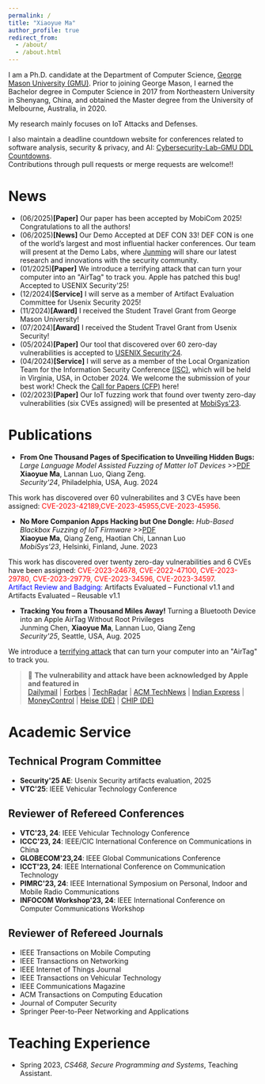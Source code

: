 ```yaml
---
permalink: /
title: "Xiaoyue Ma"
author_profile: true
redirect_from: 
  - /about/
  - /about.html
---
```

I am a Ph.D. candidate at the Department of Computer Science, [George Mason University (GMU)](https://www.gmu.edu/). Prior to joining George Mason, I earned the Bachelor degree in Computer Science in 2017 from Northeastern University in Shenyang, China, and obtained the Master degree from the University of Melbourne, Australia, in 2020.

My research mainly focuses on IoT Attacks and Defenses.

I also maintain a deadline countdown website for conferences related to software analysis, security & privacy, and AI: [Cybersecurity-Lab-GMU DDL Countdowns](https://cybersecurity-lab-gmu.github.io/).  
Contributions through pull requests or merge requests are welcome!!
 <!-- My reserch interests include IoT vulnerability analysis, mobile computing and software engineering. -->

News
======
* (06/2025)**[Paper]** Our paper has been accepted by MobiCom 2025! Congratulations to all the authors!
* (06/2025)**[News]** Our Demo Accepted at DEF CON 33!
DEF CON is one of the world’s largest and most influential hacker conferences. Our team will present at the Demo Labs, where [Junming](https://www.linkedin.com/in/junming-c/) will share our latest research and innovations with the security community.
* (01/2025)**[Paper]** We introduce a terrifying attack that can turn your computer into an "AirTag" to track you. Apple has patched this bug! Accepted to USENIX Security'25!
* (12/2024)**[Service]** I will serve as a member of Artifact Evaluation Committee for Usenix Security 2025!
* (11/2024)**[Award]** I received the Student Travel Grant from George Mason University!
* (07/2024)**[Award]** I received the Student Travel Grant from Usenix Security!
* (05/2024)**[Paper]** Our tool that discovered over 60 zero-day vulnerabilities is accepted to [USENIX Security'24](https://www.usenix.org/conference/usenixsecurity24).
* (04/2024)**[Service]** I will serve as a member of the Local Organization Team for the Information Security Conference [(ISC)](https://isc24.cs.gmu.edu), which will be held in Virginia, USA, in October 2024. We welcome the submission of your best work! Check the [Call for Papers (CFP)](https://isc24.cs.gmu.edu/docs/call-for-papers/) here!
* (02/2023)**[Paper]** Our IoT fuzzing work that found over twenty zero-day vulnerabilities (six CVEs assigned) will be presented at [MobiSys'23](https://www.sigmobile.org/mobisys/2023/).

Publications
======

* **From One Thousand Pages of Specification to Unveiling Hidden Bugs:** *Large Language Model Assisted Fuzzing of Matter IoT Devices*  \>\>[PDF](../assets/Matter-Fuzzing.pdf)  
  **Xiaoyue Ma**, Lannan Luo, Qiang Zeng.    
*Security'24*, Philadelphia, USA, Aug. 2024 

This work has discovered over 60 vulnerabilites and 3 CVEs have been assigned: <span style="color: red;">CVE-2023-42189,CVE-2023-45955,CVE-2023-45956</span>.

* **No More Companion Apps Hacking but One Dongle:** *Hub-Based Blackbox Fuzzing of IoT Firmware*  \>\>[PDF](../assets/IoT-Fuzzing.pdf)  
  **Xiaoyue Ma**, Qiang Zeng, Haotian Chi, Lannan Luo  
*MobiSys'23*, Helsinki, Finland, June. 2023    
  
This work has discovered over twenty zero-day vulnerabilities and 6 CVEs have been assigned: <span style="color: red;">CVE-2023-24678, CVE-2022-47100, CVE-2023-29780, CVE-2023-29779, CVE-2023-34596, CVE-2023-34597</span>.  
<span style="color: blue;">Artifact Review and Badging:</span> Artifacts Evaluated – Functional v1.1 and Artifacts Evaluated – Reusable v1.1

*  **Tracking You from a Thousand Miles Away!** Turning a Bluetooth Device into an Apple AirTag Without Root Privileges  
   Junming Chen, **Xiaoyue Ma**, Lannan Luo, Qiang Zeng  
   *Security'25*, Seattle, USA, Aug. 2025

  We introduce a [terrifying attack](https://nroottag.github.io/) that can turn your computer into an "AirTag" to track you.  
> 📣 **The vulnerability and attack have been acknowledged by Apple and featured in**  
> [Dailymail](https://www.dailymail.co.uk/sciencetech/article-14470803/Frightening-flaw-iPhone-app-thats-downloaded-default-national-security-threat.html) |
> [Forbes](https://www.forbes.com/sites/davidphelan/2025/03/03/apple-iphone-find-my-critical-alert-issued-to-all-users-in-expert-warning/) |
> [TechRadar](https://www.techradar.com/phones/phone-accessories/this-find-my-exploit-lets-hackers-track-any-bluetooth-device-heres-how-you-can-stay-safe) |
> [ACM TechNews](https://technews.acm.org/archives.cfm?fo=2025-03-mar/mar-05-2025.html) |
> [Indian Express](https://indianexpress.com/article/technology/tech-news-technology/apple-find-my-network-security-flaw-track-bluetooth-devices-9861714/) |
> [MoneyControl](https://www.moneycontrol.com/technology/apple-s-find-my-network-exploit-enables-silent-tracking-from-any-bluetooth-device-article-12953351.html) |
> [Heise (DE)](https://www.heise.de/news/Sicherheitsforscher-nutzen-Apples-Wo-ist-um-alle-Bluetooth-Geraete-zu-tracken-10299195.html) |
> [CHIP (DE)](https://www.chip.de/nachrichten/apple,79701/gefahr-fuer-iphones-und-co-forscher-entdecken-sicherheitsluecke-in-apple-system_ce80b936-83db-49f5-aaf9-ca4144e467ee.html)



<!-- Awards/Honors
======
* Student Travel Grant, Usenix Security,2024
* Summer Research award, George Mason University, 2023.
* Engineering Scholarship, University of South Carolina, 2022.
* Higher Education Emergency Relief Fund Grant, University of South Carolina, 2021.
* Engineering Exchange Scholarship, The University of Melbourne, 2019.
* Excellent Student, Northeastern University, 2016-2017. -->

# Academic Service 
## Technical Program Committee
* **Security'25 AE**: Usenix Security artifacts evaluation, 2025
* **VTC'25**: IEEE Vehicular Technology Conference

## Reviewer of Refereed Conferences
* **VTC'23, 24**: IEEE Vehicular Technology Conference
* **ICCC'23, 24**: IEEE/CIC International Conference on Communications in China
* **GLOBECOM'23,24**: IEEE Global Communications Conference
* **ICCT'23, 24**: IEEE International Conference on Communication Technology
* **PIMRC'23, 24**: IEEE International Symposium on Personal, Indoor and Mobile Radio Communications 
* **INFOCOM Workshop'23, 24**: IEEE International Conference on Computer Communications Workshop

## Reviewer of Refereed Journals
* IEEE Transactions on Mobile Computing
* IEEE Transactions on Networking
* IEEE Internet of Things Journal
* IEEE Transactions on Vehicular Technology
* IEEE Communications Magazine
* ACM Transactions on Computing Education
* Journal of Computer Security
* Springer Peer-to-Peer Networking and Applications

Teaching Experience
======
* Spring 2023, *CS468, Secure Programming and Systems*, Teaching Assistant.


